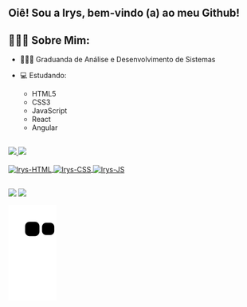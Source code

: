 ## Oiê! Sou a Irys, bem-vindo (a) ao meu Github!


## 👩🏼‍💻 Sobre Mim: 
- 👩🏼‍🎓 Graduanda de Análise e Desenvolvimento de Sistemas
- 💻 Estudando:

   - HTML5
   - CSS3
   - JavaScript
   - React
   - Angular

##

<div>
	<a href="https://github.com/ImIrys">
	<img  width="45%" heigth="180em" src="https://github-readme-stats.vercel.app/api?username=ImIrys&show_icons=true&theme=tokyonight&include_all_commits=true&count_private=true"/>
	<img  width="45%" heigth="180em" src="https://github-readme-stats.vercel.app/api/top-langs/?username=ImIrys&layout=compact&langs_count=16&theme=tokyonight"/>
</div>

<div style="display: inline_block"><br>
	<img align="center" alt="Irys-HTML" height="30" widht="40" src="https://cdn.jsdelivr.net/gh/devicons/devicon/icons/html5/html5-plain.svg"/>
	<img align="center" alt="Irys-CSS" height="30" widht="40" src="https://cdn.jsdelivr.net/gh/devicons/devicon/icons/css3/css3-plain.svg"/>
	<img align="center" alt="Irys-JS" height="30" widht="40" src="https://cdn.jsdelivr.net/gh/devicons/devicon/icons/javascript/javascript-plain.svg" />          
</div>

##

<div>
	<a href="https://www.linkedin.com/in/souirysalbuquerque/" target="_blank"><img src="https://img.shields.io/badge/LinkedIn-0077B5?style=for-the-badge&logo=linkedin&logoColor=white" target="_blank"></a>
	<a href="mailto:irys.lda@gmail.com"><img src="https://img.shields.io/badge/Gmail-D14836?style=for-the-badge&logo=gmail&logoColor=white" target="_blank"></a>
</div>

![Snake animation](https://github.com/ImIrys/ImIrys/blob/output/github-contribution-grid-snake.svg)
